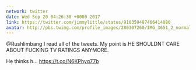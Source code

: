 ```yaml
---
network: twitter
date: Wed Sep 20 04:26:30 +0000 2017
link: https://twitter.com/jimmylittle/status/910359487466414080
avatar: http://pbs.twimg.com/profile_images/280307260/IMG_3651_2_normal.jpg
---
```


@Rushlimbang I read all of the tweets. My point is HE SHOULDNT CARE ABOUT FUCKING TV RATINGS ANYMORE. 

He thinks h… https://t.co/N6KPhyq77b
